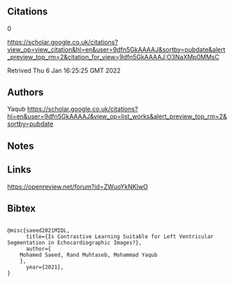 # 
## Citations
0

https://scholar.google.co.uk/citations?view_op=view_citation&hl=en&user=9dfn5GkAAAAJ&sortby=pubdate&alert_preview_top_rm=2&citation_for_view=9dfn5GkAAAAJ:O3NaXMp0MMsC

Retrived
Thu  6 Jan 16:25:25 GMT 2022

## Authors 

Yaqub
https://scholar.google.co.uk/citations?hl=en&user=9dfn5GkAAAAJ&view_op=list_works&alert_preview_top_rm=2&sortby=pubdate


## Notes

## Links 
https://openreview.net/forum?id=ZWuoYkNKIwO





## Bibtex 

```

@misc{saeed2021MIDL,
      title={Is Contrastive Learning Suitable for Left Ventricular Segmentation in Echocardiographic Images?}, 
      author={
	Mohamed Saeed, Rand Muhtaseb, Mohammad Yaqub
	},
      year={2021},
}

```


